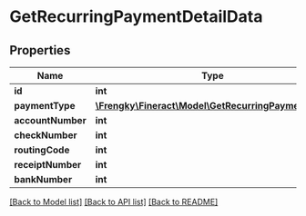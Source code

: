 # GetRecurringPaymentDetailData

## Properties
Name | Type | Description | Notes
------------ | ------------- | ------------- | -------------
**id** | **int** |  | [optional] 
**paymentType** | [**\Frengky\Fineract\Model\GetRecurringPaymentType**](GetRecurringPaymentType.md) |  | [optional] 
**accountNumber** | **int** |  | [optional] 
**checkNumber** | **int** |  | [optional] 
**routingCode** | **int** |  | [optional] 
**receiptNumber** | **int** |  | [optional] 
**bankNumber** | **int** |  | [optional] 

[[Back to Model list]](../../README.md#documentation-for-models) [[Back to API list]](../../README.md#documentation-for-api-endpoints) [[Back to README]](../../README.md)

